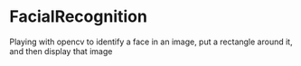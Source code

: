 # FacialRecognition
Playing with opencv to identify a face in an image, put a rectangle around it, and then display that image
